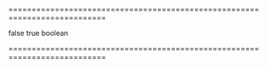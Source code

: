 <!--**
/*-------------------------------------------
    Auto-generated file. Do not modify.
-------------------------------------------

**-->
===========================================================================
<!--default-->false<!--/default-->
<!--custom_default_for_ios-->true<!--/custom_default_for_ios-->
<!--type-->boolean<!--/type-->
===========================================================================

<!--shortDescription-->

<!--/shortDescription-->

<!--fullDescription-->

<!--/fullDescription-->